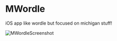 # MWordle
iOS app like wordle but focused on michigan stuff! 


![MWordleScreenshot](https://user-images.githubusercontent.com/54146662/163607646-22831b94-1c90-4d5f-ae50-691682c1d4af.png)
